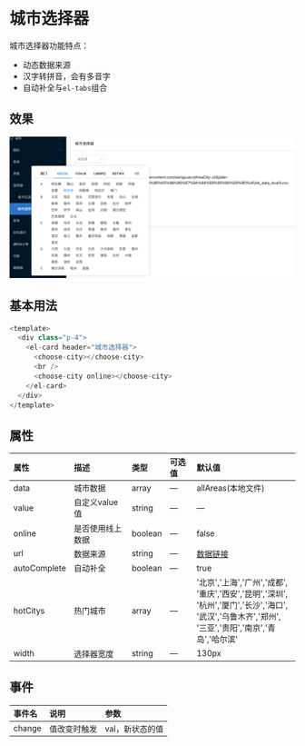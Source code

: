 # 城市选择器

城市选择器功能特点：

- 动态数据来源
- 汉字转拼音，会有多音字
- 自动补全与`el-tabs`组合

## 效果
![choose-city](../assets/choose-city.png)

## 基本用法

```typescript
<template>
  <div class="p-4">
    <el-card header="城市选择器">
      <choose-city></choose-city>
      <br />
      <choose-city online></choose-city>
    </el-card>
  </div>
</template>

```

## 属性

| 属性       | 描述             | 类型    | 可选值 | 默认值 |
| :--------- | :--------------- | :------ | :------- | :----- |
| data      | 城市数据       | array  | —      |  allAreas(本地文件)     |
| value | 自定义value值   | string  | —      |    —     |
| online    | 是否使用线上数据 | boolean | —      | false  |
| url    | 数据来源 | string | —      | [数据链接](https://github.91chi.fun/https://raw.githubusercontent.com/xiangyuecn/AreaCity-JsSpider-StatsGov/master/src/%E9%87%87%E9%9B%86%E5%88%B0%E7%9A%84%E6%95%B0%E6%8D%AE/ok_data_level3.csv)  |
| autoComplete    | 自动补全 | boolean | —      | true  |
| hotCitys    | 热门城市 | array | —      | '北京','上海','广州','成都',<br />'重庆','西安','昆明','深圳',<br />'杭州','厦门','长沙','海口',<br />'武汉','乌鲁木齐','郑州',<br />'三亚','贵阳','南京','青岛','哈尔滨'  |
| width    | 选择器宽度 | string | —      | 130px  |


## 事件


| 事件名 | 说明                                               | 参数            |
| :----- | :------------------------------------------------- | :-------------- |
| change | 值改变时触发 | val，新状态的值 |


